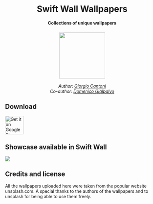 <h1 align="center">Swift Wall Wallpapers</h1>
<h4 align="center">Collections of unique wallpapers</h4>
<h3 align="center"><img src="https://raw.githubusercontent.com/gcantoni/swiftWallWallpapers/master/icon.png" height="150" width="150"/></h3>
<i><p align="center">
  Author: <a target="_blank" href="https://github.com/gcantoni">Giorgio Cantoni</a><br>
  Co-author: <a target="_blank" href="https://github.com/domSwift">Domenico Gialbalvo</a><br>
  
</p></i>

## Download
[<img src="https://raw.githubusercontent.com/gcantoni/MenuDialogs/master/images/google-play-badge.png" alt="Get it on Google Play" height="60">](https://play.google.com/store/apps/details?id=it.folgore95.mywall)

 ## Showcase available in Swift Wall
 <img src="https://raw.githubusercontent.com/gcantoni/swiftWallWallpapers/master/res.png"/>
 
 ## Credits and license
All the wallpapers uploaded here were taken from the popular website unsplash.com. A special thanks to the authors of the wallpapers and to unsplash for being able to use them freely.


